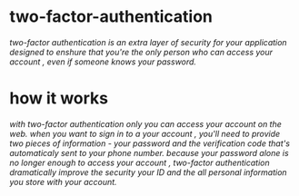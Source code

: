 # two-factor-authentication
###### two-factor authentication is an extra layer of security for your application designed to enshure that you're the only person who can access your account , even if someone knows your password.
# how it works 
###### with two-factor authentication only you can access your account on the web. when you want to sign in to a your account , you'll need to provide two pieces of information - your password and the verification code that's automaticaly sent to your phone number. because your password alone is no longer enough to access your account , two-factor authentication dramatically improve the security your ID and the all personal information you store with your account.  
